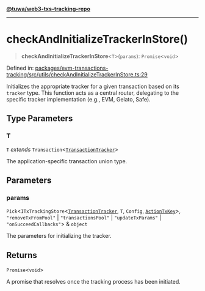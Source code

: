 [**@tuwa/web3-txs-tracking-repo**](../../../README.md)

***

# checkAndInitializeTrackerInStore()

> **checkAndInitializeTrackerInStore**\<`T`\>(`params`): `Promise`\<`void`\>

Defined in: [packages/evm-transactions-tracking/src/utils/checkAndInitializeTrackerInStore.ts:29](https://github.com/TuwaIO/web3-transactions-tracking/blob/c00dfab7739fc95457ad32909e117b091845b823/packages/evm-transactions-tracking/src/utils/checkAndInitializeTrackerInStore.ts#L29)

Initializes the appropriate tracker for a given transaction based on its `tracker` type.
This function acts as a central router, delegating to the specific tracker implementation
(e.g., EVM, Gelato, Safe).

## Type Parameters

### T

`T` *extends* `Transaction`\<[`TransactionTracker`](../enumerations/TransactionTracker.md)\>

The application-specific transaction union type.

## Parameters

### params

`Pick`\<`ITxTrackingStore`\<[`TransactionTracker`](../enumerations/TransactionTracker.md), `T`, `Config`, [`ActionTxKey`](../type-aliases/ActionTxKey.md)\>, `"removeTxFromPool"` \| `"transactionsPool"` \| `"updateTxParams"` \| `"onSucceedCallbacks"`\> & `object`

The parameters for initializing the tracker.

## Returns

`Promise`\<`void`\>

A promise that resolves once the tracking process has been initiated.
